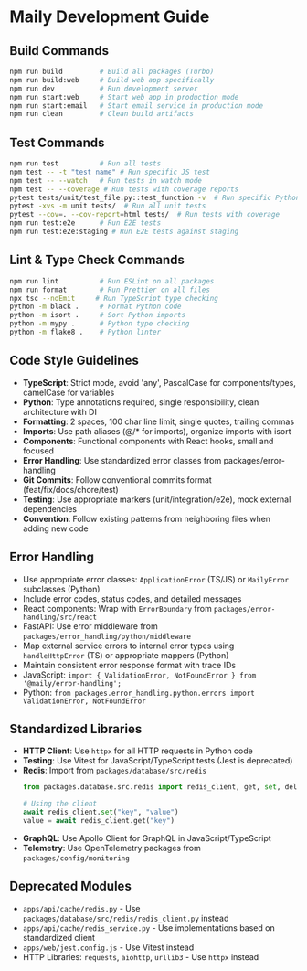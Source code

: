 # Maily Development Guide

## Build Commands
```bash
npm run build         # Build all packages (Turbo)
npm run build:web     # Build web app specifically
npm run dev           # Run development server
npm run start:web     # Start web app in production mode
npm run start:email   # Start email service in production mode
npm run clean         # Clean build artifacts
```

## Test Commands
```bash
npm run test          # Run all tests
npm test -- -t "test name" # Run specific JS test 
npm test -- --watch   # Run tests in watch mode
npm test -- --coverage # Run tests with coverage reports
pytest tests/unit/test_file.py::test_function -v  # Run specific Python test
pytest -xvs -m unit tests/  # Run all unit tests
pytest --cov=. --cov-report=html tests/  # Run tests with coverage
npm run test:e2e      # Run E2E tests
npm run test:e2e:staging # Run E2E tests against staging
```

## Lint & Type Check Commands
```bash
npm run lint          # Run ESLint on all packages
npm run format        # Run Prettier on all files
npx tsc --noEmit     # Run TypeScript type checking
python -m black .     # Format Python code
python -m isort .     # Sort Python imports
python -m mypy .      # Python type checking
python -m flake8 .    # Python linter
```

## Code Style Guidelines
- **TypeScript**: Strict mode, avoid 'any', PascalCase for components/types, camelCase for variables
- **Python**: Type annotations required, single responsibility, clean architecture with DI
- **Formatting**: 2 spaces, 100 char line limit, single quotes, trailing commas
- **Imports**: Use path aliases (@/* for imports), organize imports with isort
- **Components**: Functional components with React hooks, small and focused
- **Error Handling**: Use standardized error classes from packages/error-handling
- **Git Commits**: Follow conventional commits format (feat/fix/docs/chore/test)
- **Testing**: Use appropriate markers (unit/integration/e2e), mock external dependencies
- **Convention**: Follow existing patterns from neighboring files when adding new code

## Error Handling
- Use appropriate error classes: `ApplicationError` (TS/JS) or `MailyError` subclasses (Python)
- Include error codes, status codes, and detailed messages
- React components: Wrap with `ErrorBoundary` from `packages/error-handling/src/react`
- FastAPI: Use error middleware from `packages/error_handling/python/middleware`
- Map external service errors to internal error types using `handleHttpError` (TS) or appropriate mappers (Python)
- Maintain consistent error response format with trace IDs
- JavaScript: `import { ValidationError, NotFoundError } from '@maily/error-handling';`
- Python: `from packages.error_handling.python.errors import ValidationError, NotFoundError`

## Standardized Libraries
- **HTTP Client**: Use `httpx` for all HTTP requests in Python code
- **Testing**: Use Vitest for JavaScript/TypeScript tests (Jest is deprecated)
- **Redis**: Import from `packages/database/src/redis`
  ```python
  from packages.database.src.redis import redis_client, get, set, delete
  
  # Using the client
  await redis_client.set("key", "value")
  value = await redis_client.get("key")
  ```
- **GraphQL**: Use Apollo Client for GraphQL in JavaScript/TypeScript
- **Telemetry**: Use OpenTelemetry packages from `packages/config/monitoring`

## Deprecated Modules
- `apps/api/cache/redis.py` - Use `packages/database/src/redis/redis_client.py` instead
- `apps/api/cache/redis_service.py` - Use implementations based on standardized client
- `apps/web/jest.config.js` - Use Vitest instead
- HTTP Libraries: `requests`, `aiohttp`, `urllib3` - Use `httpx` instead